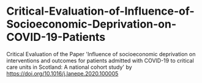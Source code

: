 # Critical-Evaluation-of-Influence-of-Socioeconomic-Deprivation-on-COVID-19-Patients
Critical Evaluation of the Paper 'Influence of socioeconomic deprivation on interventions and outcomes for patients admitted with COVID-19 to critical care units in Scotland: A national cohort study' by 
https://doi.org/10.1016/j.lanepe.2020.100005

